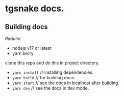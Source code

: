 # tgsnake docs.

## Building docs

_Require_

- nodejs v17 or latest
- yarn berry

clone this repo and do this in project directory.

- `yarn install` // installing dependencies.
- `yarn build` // for building docs.
- `yarn start` // see the docs in localhost after building.
- `yarn dev` // see the docs in dev mode.
